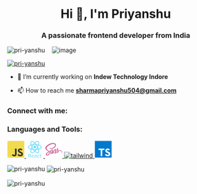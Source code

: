 <h1 align="center">Hi 👋, I'm Priyanshu</h1>
<h3 align="center">A passionate frontend developer from India</h3>
<img align="right" width="400" src="https://user-images.githubusercontent.com/55389276/140866485-8fb1c876-9a8f-4d6a-98dc-08c4981eaf70.gif" alt="image">

<p align="left"> <img src="https://komarev.com/ghpvc/?username=pri-yanshu&label=Profile%20views&color=0e75b6&style=flat" alt="pri-yanshu" /> </p>

<p align="left"> <a href="https://github.com/ryo-ma/github-profile-trophy"><img src="https://github-profile-trophy.vercel.app/?username=pri-yanshu" alt="pri-yanshu" /></a> </p>

- 🔭 I’m currently working on **Indew Technology Indore**

- 📫 How to reach me **sharmapriyanshu504@gmail.com**

<h3 align="left">Connect with me:</h3>
<p align="left">
</p>

<h3 align="left">Languages and Tools:</h3>
<p align="left"> <a href="https://developer.mozilla.org/en-US/docs/Web/JavaScript" target="_blank" rel="noreferrer"> <img src="https://raw.githubusercontent.com/devicons/devicon/master/icons/javascript/javascript-original.svg" alt="javascript" width="40" height="40"/> </a> <a href="https://reactjs.org/" target="_blank" rel="noreferrer"> <img src="https://raw.githubusercontent.com/devicons/devicon/master/icons/react/react-original-wordmark.svg" alt="react" width="40" height="40"/> </a> <a href="https://sass-lang.com" target="_blank" rel="noreferrer"> <img src="https://raw.githubusercontent.com/devicons/devicon/master/icons/sass/sass-original.svg" alt="sass" width="40" height="40"/> </a> <a href="https://tailwindcss.com/" target="_blank" rel="noreferrer"> <img src="https://www.vectorlogo.zone/logos/tailwindcss/tailwindcss-icon.svg" alt="tailwind" width="40" height="40"/> </a> <a href="https://www.typescriptlang.org/" target="_blank" rel="noreferrer"> <img src="https://raw.githubusercontent.com/devicons/devicon/master/icons/typescript/typescript-original.svg" alt="typescript" width="40" height="40"/> </a> </p>

<p><img align="left" src="https://github-readme-stats.vercel.app/api/top-langs?username=pri-yanshu&show_icons=true&locale=en&layout=compact" alt="pri-yanshu" /></p>

<p>&nbsp;<img align="center" src="https://github-readme-stats.vercel.app/api?username=pri-yanshu&show_icons=true&locale=en" alt="pri-yanshu" /></p>

<p><img align="center" src="https://github-readme-streak-stats.herokuapp.com/?user=pri-yanshu&" alt="pri-yanshu" /></p>
